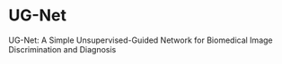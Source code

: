 # UG-Net
UG-Net: A Simple Unsupervised-Guided Network for Biomedical Image Discrimination and Diagnosis
